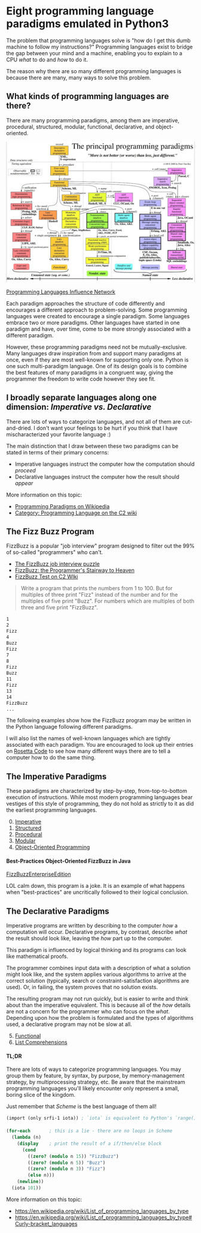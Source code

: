 # Eight programming language paradigms emulated in Python3

The problem that programming languages solve is "how do I get this dumb machine
to follow my instructions?"  Programming languages exist to bridge the gap
between your mind and a machine, enabling you to explain to a CPU *what* to do
and *how* to do it.

The reason why there are so many different programming languages is because
there are many, many ways to solve this problem.


## What kinds of programming languages are there?

There are many programming paradigms, among them are imperative, procedural,
structured, modular, functional, declarative, and object-oriented.

![The principal programming paradigms](./programming_paradigms.jpg)

[Programming Languages Influence Network](https://exploring-data.com/vis/programming-languages-influence-network/)

Each paradigm approaches the structure of code differently and encourages a
different approach to problem-solving.  Some programming languages were created
to encourage a single paradigm.  Some languages embrace two or more paradigms.
Other languages have started in one paradigm and have, over time, come to be
more strongly associated with a different paradigm.

However, these programming paradigms need not be mutually-exclusive.  Many
languages draw inspiration from and support many paradigms at once, even if
they are most well-known for supporting only one.  Python is one such
multi-paradigm language.  One of its design goals is to combine the best
features of many paradigms in a congruent way, giving the programmer the
freedom to write code however they see fit.


## I broadly separate languages along one dimension: *Imperative vs. Declarative*

There are lots of ways to categorize languages, and not all of them are
cut-and-dried.  I don't want your feelings to be hurt if you think that I have
mischaracterized your favorite language :)

The main distinction that I draw between these two paradigms can be stated in terms
of their primary concerns:

* Imperative languages instruct the computer how the computation should *proceed*
* Declarative languages instruct the computer how the result should *appear*


More information on this topic:

* [Programming Paradigms on Wikipedia](https://en.wikipedia.org/wiki/Programming_paradigm)
* [Category: Programming Language on the C2 wiki](http://wiki.c2.com/?CategoryProgrammingLanguage)



## The Fizz Buzz Program

FizzBuzz is a popular "job interview" program designed to filter out the 99% of
so-called "programmers" who can't.

* [The FizzBuzz job interview puzzle](https://blog.codinghorror.com/why-cant-programmers-program/)
* [FizzBuzz: the Programmer's Stairway to Heaven](https://blog.codinghorror.com/fizzbuzz-the-programmers-stairway-to-heaven/)
* [FizzBuzz Test on C2 WIki](http://wiki.c2.com/?FizzBuzzTest)

> Write a program that prints the numbers from 1 to 100.  But for multiples of
> three print "Fizz" instead of the number and for the multiples of five print
> "Buzz".  For numbers which are multiples of both three and five print
> "FizzBuzz".

```
1
2
Fizz
4
Buzz
Fizz
7
8
Fizz
Buzz
11
Fizz
13
14
FizzBuzz
...
```


The following examples show how the FizzBuzz program may be written in the
Python language following different paradigms.

I will also list the names of well-known languages which are tightly associated
with each paradigm.  You are encouraged to look up their entries on [Rosetta
Code](https://rosettacode.org/wiki/FizzBuzz) to see how many different ways
there are to tell a computer how to do the same thing.




## The Imperative Paradigms

These paradigms are characterized by step-by-step, from-top-to-bottom execution
of instructions.  While most modern programming languages bear vestiges of this
style of programming, they do not hold as strictly to it as did the earliest
programming languages.


0. [Imperative](./Imperative/README.md)
1. [Structured](./Structured/README.md)
2. [Procedural](./Procedural/README.md)
3. [Modular](./Modular/README.md)
4. [Object-Oriented Programming](./OOP/README.md)



#### Best-Practices Object-Oriented FizzBuzz in Java

[FizzBuzzEnterpriseEdition](https://github.com/EnterpriseQualityCoding/FizzBuzzEnterpriseEdition)

LOL calm down, this program is a joke.  It is an example of what happens when
"best-practices" are uncritically followed to their logical conclusion.



## The Declarative Paradigms

Imperative programs are written by describing to the computer *how* a
computation will occur.  Declarative programs, by contrast, describe *what* the
result should look like, leaving the *how* part up to the computer.

This paradigm is influenced by logical thinking and its programs can look like
mathematical proofs.

The programmer combines input data with a description of what a solution might
look like, and the system applies various algorithms to arrive at the correct
solution (typically, search or constraint-satisfaction algorithms are used).
Or, in failing, the system proves that no solution exists.  

The resulting program may not run quickly, but is easier to write and think
about than the imperative equivalent.  This is because all of the *how* details
are not a concern for the programmer who can focus on the *what*.  Depending
upon how the problem is formulated and the types of algorithms used, a
declarative program may not be slow at all.


5. [Functional](./Functional/README.md)
6. [List Comprehensions](./ListComprehensions/README.md)



#### TL;DR

There are lots of ways to categorize programming languages.  You may group them
by feature, by syntax, by purpose, by memory-management strategy, by
multiprocessing strategy, etc.  Be aware that the mainstream programming
languages you'll likely encounter only represent a small, boring slice of the kingdom.

Just remember that *Scheme* is the best language of them all!

```scheme
(import (only srfi-1 iota)) ; `iota` is equivalent to Python's `range()`

(for-each       ; this is a lie - there are no loops in Scheme
  (lambda (n)
    (display    ; print the result of a if/then/else block
      (cond
        ((zero? (modulo n 15)) "FizzBuzz")
        ((zero? (modulo n 5)) "Buzz")
        ((zero? (modulo n 3)) "Fizz")
        (else n)))
    (newline))
  (iota 101))
```

More information on this topic:

* https://en.wikipedia.org/wiki/List_of_programming_languages_by_type
* https://en.wikipedia.org/wiki/List_of_programming_languages_by_type#Curly-bracket_languages
